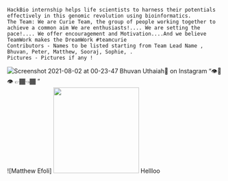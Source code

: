 	HackBio internship helps life scientists to harness their potentials effectively in this genomic revolution using bioinformatics.
	The Team: We are Curie Team, the group of people working together to achieve a common aim We are enthusiasts!.... We are setting the pace!.... We offer encouragement and Motivation....And we believe TeamWork makes the DreamWork #teamcurie
	Contributors - Names to be listed starting from Team Lead Name , Bhuvan, Peter, Matthew, Sooraj, Sophie, .
	Pictures - Pictures if any !
![Screenshot 2021-08-02 at 00-23-47 Bhuvan Uthaiah🌹 on Instagram “👁️👄👁️ 👉🏾👈🏾 ”](https://user-images.githubusercontent.com/88160848/127892220-717ae827-93eb-4b40-9c62-db87f42c0506.png)
![Matthew Efoli] <img src="https://user-images.githubusercontent.com/46563295/127892474-7238db82-4fd8-442b-9d13-aedb8500adc8.jpg"  width="200" height="200">
 Hellloo
